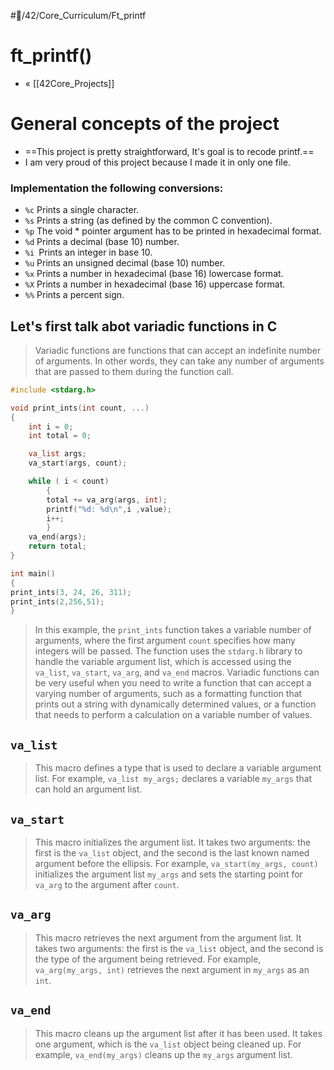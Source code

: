 #💾/42/Core_Curriculum/Ft_printf
# ft_printf()
- «  [[42Core_Projects]]

# General concepts of the project
- ==This project is pretty straightforward, It's goal is to recode printf.== 
- I am very proud of this project because I made it in only one file.
###  Implementation the following conversions:
- `%c` Prints a single character.
-  `%s` Prints a string (as defined by the common C convention).
-  `%p` The void * pointer argument has to be printed in hexadecimal format.
-  `%d` Prints a decimal (base 10) number.
-  `%i `Prints an integer in base 10.
-  `%u` Prints an unsigned decimal (base 10) number.
-  `%x` Prints a number in hexadecimal (base 16) lowercase format.
-  `%X` Prints a number in hexadecimal (base 16) uppercase format.
-  `%%` Prints a percent sign.

## Let's first talk abot variadic functions in C
> Variadic functions are functions that can accept an indefinite number of arguments. In other words, they can take any number of arguments that are passed to them during the function call.
```c
#include <stdarg.h>

void print_ints(int count, ...)
{
	int i = 0;
	int total = 0;

	va_list args;
	va_start(args, count);

	while ( i < count)
		{
		total += va_arg(args, int);
		printf("%d: %d\n",i ,value);
		i++;
		}
	va_end(args);
	return total;
}

int main()
{
print_ints(3, 24, 26, 311);
print_ints(2,256,51);
}
```
> In this example, the `print_ints` function takes a variable number of arguments, where the first argument `count` specifies how many integers will be passed. The function uses the `stdarg.h` library to handle the variable argument list, which is accessed using the `va_list`, `va_start`, `va_arg`, and `va_end` macros.
> Variadic functions can be very useful when you need to write a function that can accept a varying number of arguments, such as a formatting function that prints out a string with dynamically determined values, or a function that needs to perform a calculation on a variable number of values.

## `va_list`
> This macro defines a type that is used to declare a variable argument list. For example, `va_list my_args;` declares a variable `my_args` that can hold an argument list.

## `va_start`
> This macro initializes the argument list. It takes two arguments: the first is the `va_list` object, and the second is the last known named argument before the ellipsis. For example, `va_start(my_args, count)` initializes the argument list `my_args` and sets the starting point for `va_arg` to the argument after `count`.

## `va_arg`
> This macro retrieves the next argument from the argument list. It takes two arguments: the first is the `va_list` object, and the second is the type of the argument being retrieved. For example, `va_arg(my_args, int)` retrieves the next argument in `my_args` as an `int`.
    
## `va_end`
> This macro cleans up the argument list after it has been used. It takes one argument, which is the `va_list` object being cleaned up. For example, `va_end(my_args)` cleans up the `my_args` argument list.
